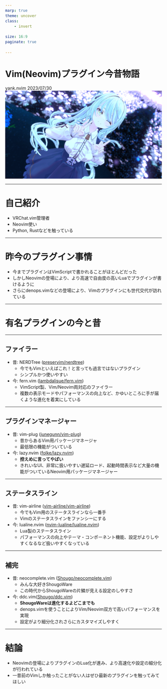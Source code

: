 ```yaml
---
marp: true
theme: uncover
class:
    - invert

size: 16:9
paginate: true

---
```


# Vim(Neovim)プラグイン今昔物語
yank.nvim
2023/07/30
![bg brightness:0.7](./bg.png)

---

# 自己紹介
- VRChat.vim管理者
- Neovim使い
- Python, Rustなどを触っている

---

# 昨今のプラグイン事情
- 今までプラグインはVimScriptで書かれることがほとんどだった
- しかしNeovimの登場により、より高速で自由度の高いLuaでプラグインが書けるように
- さらにdenops.vimなどの登場により、Vimのプラグインにも世代交代が訪れている

---

# 有名プラグインの今と昔

---

## ファイラー
- 昔: NERDTree ([preservim/nerdtree](https://github.com/preservim/nerdtree))
    - 今でもVimといえばこれ！と言っても過言ではないプラグイン
    - シンプルかつ使いやすい
- 今: fern.vim ([lambdalisue/fern.vim](https://github.com/lambdalisue/fern.vim))
    - VimScript製、Vim/Neovim両対応のファイラー
    - 複数の表示モードやパフォーマンスの向上など、かゆいところに手が届くような進化を着実にしている

---

## プラグインマネージャー
- 昔: vim-plug ([junegunn/vim-plug](https://github.com/junegunn/vim-plug))
    - 昔からあるVim用パッケージマネージャ
    - 最低限の機能がついている
- 今: lazy.nvim ([folke/lazy.nvim](https://github.com/folke/lazy.nvim))
    - **控えめに言ってやばい**
    - きれいなUI、非常に扱いやすい遅延ロード、起動時間表示など大量の機能がついているNeovim用パッケージマネージャー

---

## ステータスライン
- 昔: vim-airline ([vim-airline/vim-airline](https://github.com/vim-airline/vim-airline))
    - 今でもVim用のステータスラインなら一番手
    - Vimのステータスラインをファンシーにする
- 今: lualine.nvim ([nvim-lualine/lualine.nvim](https://github.com/nvim-lualine/lualine.nvim))
    - Lua製のステータスライン
    - パフォーマンスの向上やテーマ・コンポーネント機能、設定がよりしやすくなるなど扱いやすくなっている

---

## 補完
- 昔: neocomplete.vim ([Shougo/neocomplete.vim](https://github.com/Shougo/neocomplete.vim))
    - みんな大好きShougoWare
    - この時代からShougoWareの片鱗が見える設定のしやすさ
- 今: ddc.vim([Shougo/ddc.vim](https://github.com/Shougo/ddc.vim))
    - **ShougoWareは進化するよどこまでも**
    - denops.vimを使うことによりVim/Neovim双方で高いパフォーマンスを実現
    - 設定がより細分化されさらにカスタマイズしやすく

---

# 結論
- Neovimの登場によりプラグインのLua化が進み、より高速化や設定の細分化が行われている
- 一昔前のVimしか触ったことがない人はぜひ最新のプラグインを触ってみてほしい

